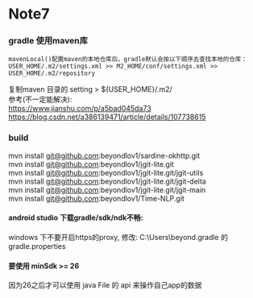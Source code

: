 # Note7

### gradle 使用maven库
```
mavenLocal()配置maven的本地仓库后，gradle默认会按以下顺序去查找本地的仓库：USER_HOME/.m2/settings.xml >> M2_HOME/conf/settings.xml >> USER_HOME/.m2/repository
```
复制maven 目录的 setting >  ${USER_HOME}/.m2/  
参考(不一定能解决):  
https://www.jianshu.com/p/a5bad045da73  
https://blog.csdn.net/a386139471/article/details/107738615  

###  build  
mvn install git@github.com:beyondlov1/sardine-okhttp.git  
mvn install git@github.com:beyondlov1/jgit-lite.git  
mvn install git@github.com:beyondlov1/jgit-lite.git/jgit-utils  
mvn install git@github.com:beyondlov1/jgit-lite.git/jgit-delta  
mvn install git@github.com:beyondlov1/jgit-lite.git/jgit-main  
mvn install git@github.com:beyondlov1/Time-NLP.git  

#### android studio 下载gradle/sdk/ndk不畅:
windows 下不要开启https的proxy,  修改: C:\Users\beyond\.gradle 的 gradle.properties

#### 要使用 minSdk >= 26
因为26之后才可以使用 java File 的 api 来操作自己app的数据
